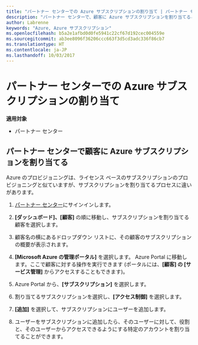 ```yaml
---
title: "パートナー センターでの Azure サブスクリプションの割り当て | パートナー センター"
description: "パートナー センターで、顧客に Azure サブスクリプションを割り当てることができるようになりました。"
author: Labrenne
keywords: "Azure, Azure サブスクリプション"
ms.openlocfilehash: b5a2e1afbd0d0fe5941c22cf67d192cec004559e
ms.sourcegitcommit: ab3ee8096f36206ccc663f3d5cd3adc336f86cb7
ms.translationtype: HT
ms.contentlocale: ja-JP
ms.lasthandoff: 10/03/2017
---
```

# <a name="assign-azure-subscriptions-in-partner-center"></a>パートナー センターでの Azure サブスクリプションの割り当て

**適用対象**

-  パートナー センター
 
## <a name="assign-azure-subcriptions-to-your-customers-in-partner-center"></a>パートナー センターで顧客に Azure サブスクリプションを割り当てる

Azure のプロビジョニングは、ライセンス ベースのサブスクリプションのプロビジョニングと似ていますが、サブスクリプションを割り当てるプロセスに違いがあります。
 
1. [パートナー センター](https://na01.safelinks.protection.outlook.com/?url=https%3A%2F%2Fpartnercenter.microsoft.com%2F&data=02%7C01%7Cv-keimag%40microsoft.com%7C6f107d2337fa483b078e08d4efba2d13%7C72f988bf86f141af91ab2d7cd011db47%7C1%7C0%7C636397030307982666&sdata=jViWaoT04hVO10MpiduZoNV95Iv%2B4RX3wpVd028RHSU%3D&reserved=0)にサインインします。

2. **[ダッシュボード]、[顧客]** の順に移動し、サブスクリプションを割り当てる顧客を選択します。

3. 顧客名の横にあるドロップダウン リストに、その顧客のサブスクリプションの概要が表示されます。

4. **[Microsoft Azure の管理ポータル]** を選択します。 Azure Portal に移動します。ここで顧客に対する操作を実行できます  (ポータルには、**[顧客] の [サービス管理]** からアクセスすることもできます)。

5. Azure Portal から、**[サブスクリプション]** を選択します。

6. 割り当てるサブスクリプションを選択し、**[アクセス制御]** を選択します。

7. **[追加]** を選択して、サブスクリプションにユーザーを追加します。 

8. ユーザーをサブスクリプションに追加したら、そのユーザーに対して、役割と、そのユーザーからアクセスできるようにする特定のアカウントを割り当てることができます。 


